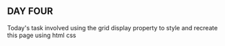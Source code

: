 ## DAY FOUR
Today's task involved using the grid display property to style and recreate this page using html css

